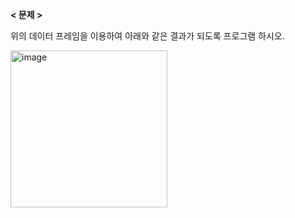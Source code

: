 **< 문제 >**

위의 데이터 프레임을 이용하여 아래와 같은 결과가 되도록 프로그램 하시오.

<img width="251" alt="image" src="https://user-images.githubusercontent.com/87634136/177030445-0b84ad5d-6907-4845-bc9d-12d6158e55d8.png">


